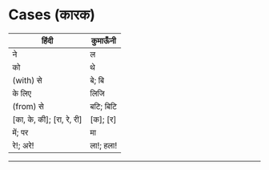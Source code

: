 # Cases (कारक)

हिंदी | कुमाऊँनी 
--- | --- 
ने | ल
को | थे
(with) से | बे; बि
के लिए | लिजि 
(from) से | बटि; बिटि
[का, के, की]; [रा, रे, री] | [क]; [र]
में; पर | मा
रे!; अरे! | ला!; हला!

---